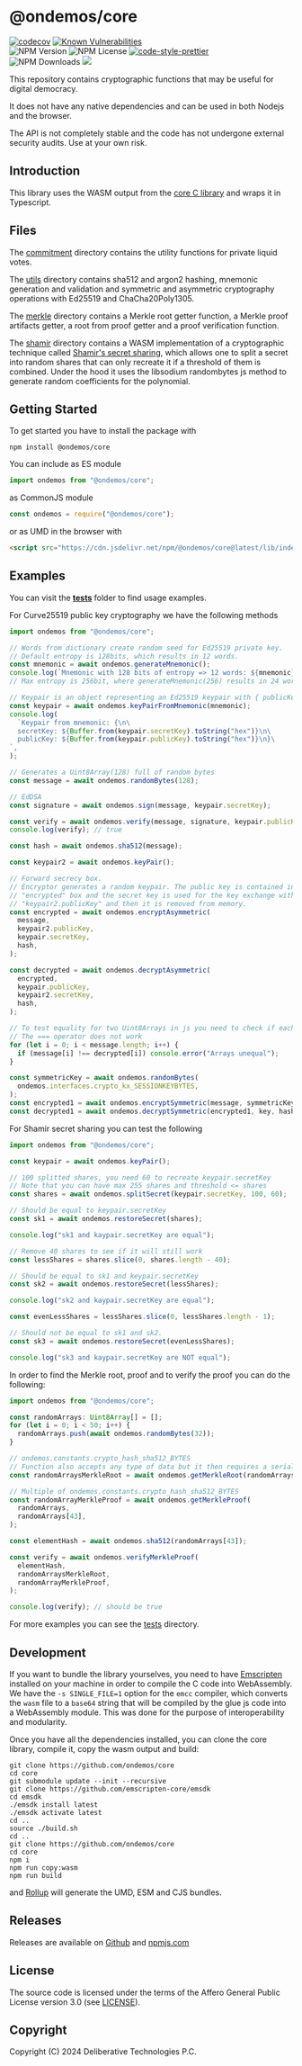 # @ondemos/core

[![codecov][codecov-image]][codecov-url]
[![Known Vulnerabilities](https://snyk.io/test/github/ondemos/core/badge.svg?targetFile=package.json)](https://snyk.io/test/github/ondemos/core?targetFile=package.json)
<br>
![NPM Version](https://img.shields.io/npm/v/@ondemos/core)
![NPM License](https://img.shields.io/npm/l/@ondemos/core)
[![code-style-prettier][code-style-prettier-image]][code-style-prettier-url]
<br>
![NPM Downloads](https://img.shields.io/npm/dw/@ondemos/core)
[![](https://data.jsdelivr.com/v1/package/npm/@ondemos/core/badge)](https://www.jsdelivr.com/package/npm/@ondemos/core)

[codecov-image]: https://codecov.io/gh/ondemos/core/branch/master/graph/badge.svg
[codecov-url]: https://codecov.io/gh/ondemos/core
[code-style-prettier-image]: https://img.shields.io/badge/code_style-prettier-ff69b4.svg?style=flat-square
[code-style-prettier-url]: https://github.com/prettier/prettier

This repository contains cryptographic functions that may be useful for digital democracy. 

It does not have any native dependencies and can be used in both Nodejs and the browser.

The API is not completely stable and the code has not undergone external security audits. Use at your own risk.

## Introduction

This library uses the WASM output from the [core C library](https://github.com/ondemos/libdemos) and wraps it in Typescript.

## Files

The [commitment](src/commitment) directory contains the utility functions for private liquid votes.

The [utils](src/utils) directory contains sha512 and argon2 hashing, mnemonic generation and validation and symmetric and asymmetric cryptography operations with Ed25519 and ChaCha20Poly1305. 

The [merkle](src/merkle) directory contains a Merkle root getter function, a Merkle
proof artifacts getter, a root from proof getter and a proof verification function.

The [shamir](src/shamir) directory contains a WASM implementation of a cryptographic technique called [Shamir's secret
sharing](https://en.wikipedia.org/wiki/Shamir%27s_Secret_Sharing), which allows one to split a secret into random shares that can only recreate it if a threshold of them is combined.
Under the hood it uses the libsodium randombytes js method to generate random coefficients for the polynomial.

## Getting Started

To get started you have to install the package with

```
npm install @ondemos/core
```

You can include as ES module

```typescript
import ondemos from "@ondemos/core";
```

as CommonJS module

```javascript
const ondemos = require("@ondemos/core");
```

or as UMD in the browser with

```html
<script src="https://cdn.jsdelivr.net/npm/@ondemos/core@latest/lib/index.min.js"></script>
```

## Examples

You can visit the [__tests__](__tests__) folder to find usage examples.

For Curve25519 public key cryptography we have the following methods

```typescript
import ondemos from "@ondemos/core";

// Words from dictionary create random seed for Ed25519 private key.
// Default entropy is 128bits, which results in 12 words.
const mnemonic = await ondemos.generateMnemonic();
console.log(`Mnemonic with 128 bits of entropy => 12 words: ${mnemonic}`);
// Max entropy is 256bit, where generateMnemonic(256) results in 24 words.

// Keypair is an object representing an Ed25519 keypair with { publicKey: Uint8Array(32), secretKey: Uint8Array(64) }
const keypair = await ondemos.keyPairFromMnemonic(mnemonic);
console.log(
  `Keypair from mnemonic: {\n\
  secretKey: ${Buffer.from(keypair.secretKey).toString("hex")}\n\
  publicKey: ${Buffer.from(keypair.publicKey).toString("hex")}\n}\
`,
);

// Generates a Uint8Array(128) full of random bytes
const message = await ondemos.randomBytes(128);

// EdDSA
const signature = await ondemos.sign(message, keypair.secretKey);

const verify = await ondemos.verify(message, signature, keypair.publicKey);
console.log(verify); // true

const hash = await ondemos.sha512(message);

const keypair2 = await ondemos.keyPair();

// Forward secrecy box.
// Encryptor generates a random keypair. The public key is contained in the
// "encrypted" box and the secret key is used for the key exchange with
// "keypair2.publicKey" and then it is removed from memory.
const encrypted = await ondemos.encryptAsymmetric(
  message,
  keypair2.publicKey,
  keypair.secretKey,
  hash,
);

const decrypted = await ondemos.decryptAsymmetric(
  encrypted,
  keypair.publicKey,
  keypair2.secretKey,
  hash,
);

// To test equality for two Uint8Arrays in js you need to check if each of their elements are equal
// The === operator does not work
for (let i = 0; i < message.length; i++) {
  if (message[i] !== decrypted[i]) console.error("Arrays unequal");
}

const symmetricKey = await ondemos.randomBytes(
  ondemos.interfaces.crypto_kx_SESSIONKEYBYTES,
);
const encrypted1 = await ondemos.encryptSymmetric(message, symmetricKey, hash);
const decrypted1 = await ondemos.decryptSymmetric(encrypted1, key, hash);
```

For Shamir secret sharing you can test the following

```typescript
import ondemos from "@ondemos/core";

const keypair = await ondemos.keyPair();

// 100 splitted shares, you need 60 to recreate keypair.secretKey
// Note that you can have max 255 shares and threshold <= shares
const shares = await ondemos.splitSecret(keypair.secretKey, 100, 60);

// Should be equal to keypair.secretKey
const sk1 = await ondemos.restoreSecret(shares);

console.log("sk1 and kaypair.secretKey are equal");

// Remove 40 shares to see if it will still work
const lessShares = shares.slice(0, shares.length - 40);

// Should be equal to sk1 and keypair.secretKey
const sk2 = await ondemos.restoreSecret(lessShares);

console.log("sk2 and kaypair.secretKey are equal");

const evenLessShares = lessShares.slice(0, lessShares.length - 1);

// Should not be equal to sk1 and sk2.
const sk3 = await ondemos.restoreSecret(evenLessShares);

console.log("sk3 and kaypair.secretKey are NOT equal");
```

In order to find the Merkle root, proof and to verify the proof you can do the following:

```typescript
import ondemos from "@ondemos/core";

const randomArrays: Uint8Array[] = [];
for (let i = 0; i < 50; i++) {
  randomArrays.push(await ondemos.randomBytes(32));
}

// ondemos.constants.crypto_hash_sha512_BYTES
// Function also accepts any type of data but it then requires a serializer function.
const randomArraysMerkleRoot = await ondemos.getMerkleRoot(randomArrays);

// Multiple of ondemos.constants.crypto_hash_sha512_BYTES
const randomArrayMerkleProof = await ondemos.getMerkleProof(
  randomArrays,
  randomArrays[43],
);

const elementHash = await ondemos.sha512(randomArrays[43]);

const verify = await ondemos.verifyMerkleProof(
  elementHash,
  randomArraysMerkleRoot,
  randomArrayMerkleProof,
);

console.log(verify); // should be true
```

For more examples you can see the [tests](__tests__) directory.

## Development

If you want to bundle the library yourselves, you need to have [Emscripten](https://github.com/emscripten-core/emscripten)
installed on your machine in order to compile the C code into WebAssembly.
We have the `-s SINGLE_FILE=1` option for the `emcc` compiler, which converts the `wasm` file to a `base64` string
that will be compiled by the glue js code into a WebAssembly module. This was done for the purpose of interoperability
and modularity.

Once you have all the dependencies installed, you can clone the core library, compile it, copy the wasm output and build:

```
git clone https://github.com/ondemos/core
cd core
git submodule update --init --recursive
git clone https://github.com/emscripten-core/emsdk
cd emsdk
./emsdk install latest
./emsdk activate latest
cd ..
source ./build.sh
cd ..
git clone https://github.com/ondemos/core
cd core
npm i 
npm run copy:wasm
npm run build
```

and [Rollup](https://github.com/rollup/rollup) will generate the UMD, ESM and CJS bundles.

## Releases

Releases are available on [Github](https://github.com/ondemos/core/releases)
and [npmjs.com](https://www.npmjs.com/package/@ondemos/core)

## License

The source code is licensed under the terms of the Affero General Public License version 3.0 (see [LICENSE](LICENSE)).

## Copyright

Copyright (C) 2024 Deliberative Technologies P.C.
